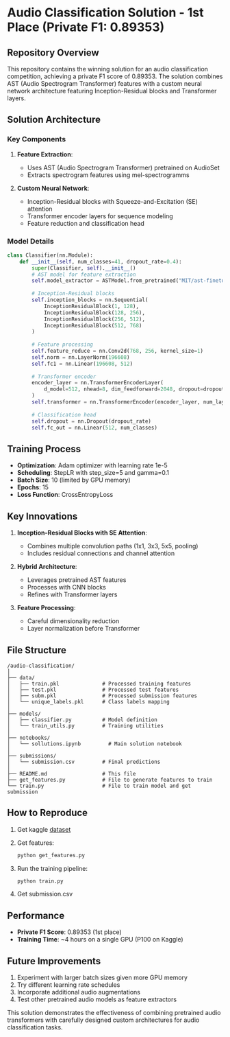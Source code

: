 # Audio Classification Solution - 1st Place (Private F1: 0.89353)

## Repository Overview

This repository contains the winning solution for an audio classification competition, achieving a private F1 score of 0.89353. The solution combines AST (Audio Spectrogram Transformer) features with a custom neural network architecture featuring Inception-Residual blocks and Transformer layers.

## Solution Architecture

### Key Components

1. **Feature Extraction**:
   - Uses AST (Audio Spectrogram Transformer) pretrained on AudioSet
   - Extracts spectrogram features using mel-spectrogramms

2. **Custom Neural Network**:
   - Inception-Residual blocks with Squeeze-and-Excitation (SE) attention
   - Transformer encoder layers for sequence modeling
   - Feature reduction and classification head

### Model Details

```python
class Classifier(nn.Module):
    def __init__(self, num_classes=41, dropout_rate=0.4):
        super(Classifier, self).__init__()
        # AST model for feature extraction
        self.model_extractor = ASTModel.from_pretrained("MIT/ast-finetuned-audioset-10-10-0.4593")
        
        # Inception-Residual blocks
        self.inception_blocks = nn.Sequential(
            InceptionResidualBlock(1, 128),
            InceptionResidualBlock(128, 256),
            InceptionResidualBlock(256, 512),
            InceptionResidualBlock(512, 768)
        )
        
        # Feature processing
        self.feature_reduce = nn.Conv2d(768, 256, kernel_size=1)
        self.norm = nn.LayerNorm(196608)
        self.fc1 = nn.Linear(196608, 512)
        
        # Transformer encoder
        encoder_layer = nn.TransformerEncoderLayer(
            d_model=512, nhead=8, dim_feedforward=2048, dropout=dropout_rate
        )
        self.transformer = nn.TransformerEncoder(encoder_layer, num_layers=12)
        
        # Classification head
        self.dropout = nn.Dropout(dropout_rate)
        self.fc_out = nn.Linear(512, num_classes)
```

## Training Process

- **Optimization**: Adam optimizer with learning rate 1e-5
- **Scheduling**: StepLR with step_size=5 and gamma=0.1
- **Batch Size**: 10 (limited by GPU memory)
- **Epochs**: 15
- **Loss Function**: CrossEntropyLoss

## Key Innovations

1. **Inception-Residual Blocks with SE Attention**:
   - Combines multiple convolution paths (1x1, 3x3, 5x5, pooling)
   - Includes residual connections and channel attention

2. **Hybrid Architecture**:
   - Leverages pretrained AST features
   - Processes with CNN blocks
   - Refines with Transformer layers

3. **Feature Processing**:
   - Careful dimensionality reduction
   - Layer normalization before Transformer

## File Structure

```
/audio-classification/
│
├── data/
│   ├── train.pkl              # Processed training features
│   ├── test.pkl               # Processed test features
│   ├── subm.pkl               # Processed submission features
│   └── unique_labels.pkl      # Class labels mapping
│
├── models/
│   ├── classifier.py          # Model definition
│   └── train_utils.py         # Training utilities
│
├── notebooks/
│   └── sollutions.ipynb         # Main solution notebook
│
├── submissions/
│   └── submission.csv         # Final predictions
│
├── README.md                  # This file
├── get_features.py            # File to generate features to train
└── train.py                   # File to train model and get submission
```

## How to Reproduce
1. Get kaggle [dataset](https://www.kaggle.com/datasets/maunberg/lw1-acc)
2. Get features:
   ```bash
   python get_features.py
   ```

3. Run the training pipeline:
   ```bash
   python train.py
   ```
4. Get submission.csv

## Performance

- **Private F1 Score**: 0.89353 (1st place)
- **Training Time**: ~4 hours on a single GPU (P100 on Kaggle)

## Future Improvements

1. Experiment with larger batch sizes given more GPU memory
2. Try different learning rate schedules
3. Incorporate additional audio augmentations
4. Test other pretrained audio models as feature extractors

This solution demonstrates the effectiveness of combining pretrained audio transformers with carefully designed custom architectures for audio classification tasks.